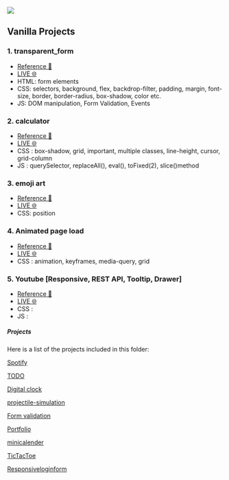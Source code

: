 

![](https://www.codingnepalweb.com/wp-content/uploads/2022/09/10-best-beginner-to-intermediate-js-projec-fix.jpg)

## Vanilla Projects

### 1. transparent_form

- [Reference 🎨](https://roopaish.github.io/CSS-RoadMap/Transparent%20Login%20Form/)
- [LIVE 🌐](https://apsarabiswokarma.github.io/WebDevelopment-Roadmap/vanilla/transparent_form)
- HTML: form elements
- CSS: selectors, background, flex, backdrop-filter, padding, margin, font-size, border, border-radius, box-shadow, color etc.
- JS: DOM manipulation, Form Validation, Events

### 2. calculator

- [Reference 🎨](https://www.figma.com/community/file/984658356416751911)
- [LIVE 🌐](https://apsarabiswokarma.github.io/WebDevelopment-Roadmap/vanilla/calculator)
- CSS : box-shadow, grid, important, multiple classes, line-height, cursor, grid-column
- JS : querySelector, replaceAll(), eval(), toFixed(2), slice()method

### 3. emoji art

- [Reference 🎨](https://roopaish.github.io/CSS-RoadMap/CSS%20Only%20Emoji%20Art/)
- [LIVE 🌐](https://apsarabiswokarma.github.io/WebDevelopment-Roadmap/vanilla/css-emoji)
- CSS: position

### 4. Animated page load

- [Reference 🎨](https://roopaish.github.io/CSS-RoadMap/Animated%20Page%20Load/)
- [LIVE 🌐](https://apsarabiswokarma.github.io/WebDevelopment-Roadmap/vanilla/page-animation)
- CSS : animation, keyframes, media-query, grid

### 5. Youtube [Responsive, REST API, Tooltip, Drawer]

- [Reference 🎨](<https://www.figma.com/file/6JyLA1l1DTup2L4YHold1e/YouTube---Redesign-homepage-(Community)?type=design&node-id=0-1&t=kOtpu9vWz5oDOjbO-0>)
- [LIVE 🌐](https://apsarabiswokarma.github.io/WebDevelopment-Roadmap/vanilla/youtube)
- CSS :
- JS :


<h5>Projects</h5>

Here is a list of the projects included in this folder:

[Spotify](https://apsarabiswokarma.github.io/WebDevelopment-Roadmap//spotify)

[TODO](https://apsarabiswokarma.github.io/WebDevelopment-Roadmap//TodoList)

[Digital clock](https://apsarabiswokarma.github.io/WebDevelopment-Roadmap/clock)

[projectile-simulation](https://apsarabiswokarma.github.io/WebDevelopment-Roadmap//Projectile-simulation)

[Form validation](https://apsarabiswokarma.github.io/WebDevelopment-Roadmap//formValidation)

[Portfolio](https://apsarabiswokarma.github.io/WebDevelopment-Roadmap//portfolio)

[minicalender](https://apsarabiswokarma.github.io/WebDevelopment-Roadmap//miniCalender)

[TicTacToe](https://apsarabiswokarma.github.io/WebDevelopment-Roadmap//tictactoe)

[Responsiveloginform](https://apsarabiswokarma.github.io/WebDevelopment-Roadmap//basic%20of%20form)


